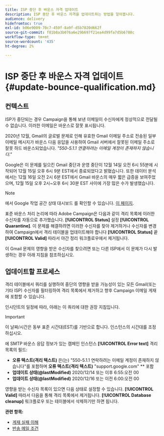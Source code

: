```yaml
---
title: ISP 중단 후 바운스 자격 업데이트
description: ISP 중단 후 바운스 자격을 업데이트하는 방법을 알아봅니다.
audience: delivery
hidefromtoc: true
exl-id: b06e9009-70c7-459f-8a9f-d5b7020d662f
source-git-commit: f81b8a3b076a6e29b697f21ea4d99fa7d5b6788c
workflow-type: tm+mt
source-wordcount: '435'
ht-degree: 2%

---
```


# ISP 중단 후 바운스 자격 업데이트 {#update-bounce-qualification.md}

## 컨텍스트

ISP가 중단되는 경우 Campaign을 통해 보낸 이메일이 수신자에게 정상적으로 전달될 수 없습니다. 이러한 이메일은 바운스로 잘못 표시됩니다.

2020년 12월, Gmail의 글로벌 문제로 인해 유효한 Gmail 이메일 주소로 전송된 일부 이메일 메시지가 바운스 다음 응답을 사용하여 Gmail 서버에서 잘못된 이메일 주소로 잘못 하드 바운스되었습니다. *&quot;550-5.1.1 연결하려는 이메일 계정이 존재하지 않습니다.&quot;*

Google은 이 문제를 일으킨 Gmail 중단과 운영 중단이 12월 14일 오전 6시 55분에 시작되어 12월 15일 오후 6시 9분 EST에서 종료되었다고 밝혔습니다. 또한 데이터 분석에서는 12월 16일 오전 2시 6분 EST에서 Gmail 바운스의 매우 짧은 급증을 보여주었으며, 12월 15일 오후 2시~오후 6시 30분 EST 사이에 가장 많은 수가 발생했습니다.

>[!NOTE]
>
>에서 Google 작업 공간 상태 대시보드 를 확인할 수 있습니다. [이 페이지](https://www.google.com/appsstatus#hl=en&amp;v=status).


표준 바운스 처리 논리에 따라 Adobe Campaign은 다음과 같이 격리 목록에 이러한 수신자를 자동으로 추가했습니다. **[!UICONTROL Status]** 설정 **[!UICONTROL Quarantine]**. 이 문제를 해결하려면 이러한 수신자를 찾아 제거하거나 수신자를 변경하여 Campaign에서 격리 테이블을 업데이트해야 합니다 **[!UICONTROL Status]** 끝 **[!UICONTROL Valid]** 따라서 야간 정리 워크플로우에서 제거됩니다.

이 Gmail 문제의 영향을 받은 수신자를 찾으려면 또는 다른 ISP에서 이 문제가 다시 발생하는 경우 아래 지침을 참조하십시오.

## 업데이트할 프로세스

격리 테이블에서 쿼리를 실행하여 중단의 영향을 받을 가능성이 있는 모든 Gmail(또는 기타 ISP) 수신자를 필터링하여 격리 목록에서 제거하고 향후 Campaign 이메일 게재에 포함할 수 있습니다.

인시던트의 일정에 따라, 아래는 이 쿼리에 대한 권장 지침입니다.

>[!IMPORTANT]
>
>이 날짜/시간은 동부 표준 시간대(EST)를 기반으로 합니다. 인스턴스의 시간대를 조정하십시오.

에 SMTP 바운스 응답 정보가 있는 캠페인 인스턴스 **[!UICONTROL Error text]** 격리 목록의 필드:

* **오류 텍스트(격리 텍스트)** 은(는) &quot;550-5.1.1 연락하려는 이메일 계정이 존재하지 않습니다&quot;를 포함하며 **오류 텍스트(격리 텍스트)** &quot;support.google.com&quot; ** 포함
* **업데이트 상태(@lastModified)** 2020/12/14 또는 이후 6:55:오전 00
* **업데이트 상태(@lastModified)** 2020/12/16 또는 이전 6:00:오전 00

영향을 받는 수신자 목록이 있으면 다음 상태로 설정할 수 있습니다. **[!UICONTROL Valid]** 따라서 다음을 통해 격리 목록에서 제거됩니다. **[!UICONTROL Database cleanup]** 워크플로우 또는 테이블에서 삭제하기만 하면 됩니다.

**관련 항목:**
* [게재 실패 이해](../../sending/using/understanding-delivery-failures.md)
* [반송 메일 조건](../../sending/using/understanding-delivery-failures.md#bounce-mail-qualification)
